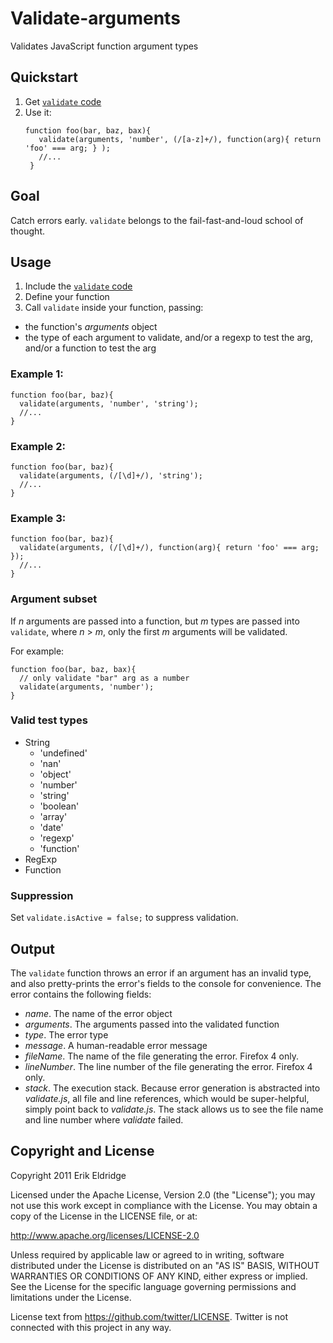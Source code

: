 # Validate-arguments

Validates JavaScript function argument types

## Quickstart

1. Get [`validate` code](https://github.com/erikeldridge/validate-arguments/blob/master/validate.js)
1. Use it:
    <pre><code>function foo(bar, baz, bax){
      validate(arguments, 'number', (/[a-z]+/), function(arg){ return 'foo' === arg; } );
      //...
    }</code></pre>

## Goal

Catch errors early. `validate` belongs to the fail-fast-and-loud school of thought.

## Usage

1. Include the [`validate` code](https://github.com/erikeldridge/validate-arguments/blob/master/validate.js)
1. Define your function
1. Call `validate` inside your function, passing:
  * the function's _arguments_ object
  * the type of each argument to validate, and/or
    a regexp to test the arg, and/or
    a function to test the arg

### Example 1:

    function foo(bar, baz){
      validate(arguments, 'number', 'string');
      //...
    }

### Example 2:

    function foo(bar, baz){
      validate(arguments, (/[\d]+/), 'string');
      //...
    }

### Example 3:

    function foo(bar, baz){
      validate(arguments, (/[\d]+/), function(arg){ return 'foo' === arg; });
      //...
    }

### Argument subset

If _n_ arguments are passed into a function, but _m_ types are passed into `validate`, where _n_ > _m_, only the first _m_ arguments will be validated.

For example:

    function foo(bar, baz, bax){
      // only validate "bar" arg as a number
      validate(arguments, 'number');
    }

### Valid test types

* String
    * 'undefined'
    * 'nan'
    * 'object'
    * 'number'
    * 'string'
    * 'boolean'
    * 'array'
    * 'date'
    * 'regexp'
    * 'function'
* RegExp
* Function

### Suppression

Set `validate.isActive = false;` to suppress validation.

## Output

The `validate` function throws an error if an argument has an invalid type, and also pretty-prints the error's fields to the console for convenience. The error contains the following fields:

* _name_. The name of the error object
* _arguments_. The arguments passed into the validated function
* _type_. The error type
* _message_. A human-readable error message
* _fileName_. The name of the file generating the error. Firefox 4 only.
* _lineNumber_. The line number of the file generating the error. Firefox 4 only.
* _stack_. The execution stack. Because error generation is abstracted into _validate.js_, all file and line references, which would be super-helpful, simply point back to _validate.js_. The stack allows us to see the file name and line number where _validate_ failed.

## Copyright and License

Copyright 2011 Erik Eldridge

Licensed under the Apache License, Version 2.0 (the "License");
you may not use this work except in compliance with the License.
You may obtain a copy of the License in the LICENSE file, or at:

http://www.apache.org/licenses/LICENSE-2.0

Unless required by applicable law or agreed to in writing, software
distributed under the License is distributed on an "AS IS" BASIS,
WITHOUT WARRANTIES OR CONDITIONS OF ANY KIND, either express or implied.
See the License for the specific language governing permissions and
limitations under the License.

License text from https://github.com/twitter/LICENSE.
Twitter is not connected with this project in any way.
